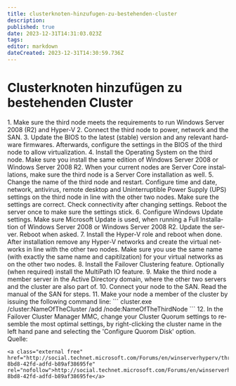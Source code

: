 ```yaml
---
title: clusterknoten-hinzufugen-zu-bestehenden-cluster
description: 
published: true
date: 2023-12-31T14:31:03.023Z
tags: 
editor: markdown
dateCreated: 2023-12-31T14:30:59.736Z
---
```


# Clusterknoten hinzufügen zu bestehenden Cluster

<div class="vector-body" id="bkmrk-make-sure-the-third-"><div class="mw-body-content mw-content-ltr" dir="ltr" lang="de"><div class="mw-parser-output">1. Make sure the third node meets the requirements to run Windows Server 2008 (R2) and Hyper-V
2. Connect the third node to power, network and the SAN.
3. Update the BIOS to the latest (stable) version and any relevant hardware firmwares. Afterwards, configure the settings in the BIOS of the third node to allow virtualization.
4. Install the Operating System on the third node. Make sure you install the same edition of Windows Server 2008 or Windows Server 2008 R2. When your current nodes are Server Core installations, make sure the third node is a Server Core installation as well.
5. Change the name of the third node and restart. Configure time and date, network, antivirus, remote desktop and Uninterruptible Power Supply (UPS) settings on the third node in line with the other two nodes. Make sure the settings are correct. Check connectivity after changing settings. Reboot the server once to make sure the settings stick.
6. Configure Windows Update settings. Make sure Microsoft Update is used, when running a Full Installation of Windows Server 2008 or Windows Server 2008 R2. Update the server. Reboot when asked.
7. Install the Hyper-V role and reboot when done. After installation remove any Hyper-V networks and create the virtual networks in line with the other two nodes. Make sure you use the same name (with exactly the same name and capitilzation) for your virtual networks as on the other two nodes.
8. Install the Failover Clustering feature. Optionally (when required) install the MultiPath IO feature.
9. Make the third node a member server in the Active Directory domain, where the other two servers and the cluster are also part of.
10. Connect your node to the SAN. Read the manual of the SAN for steps.
11. Make your node a member of the cluster by issuing the following command line: ```
    cluster.exe /cluster:NameOfTheCluster /add /node:NameOfTheThirdNode
    ```
12. In the Failover Cluster Manager MMC, change your Cluster Quorum settings to resemble the most optimal settings, by right-clicking the cluster name in the left hand pane and selecting the 'Configure Quorom Disk' option.

</div></div></div>Quelle:

```
<a class="external free" href="http://social.technet.microsoft.com/Forums/en/winserverhyperv/thread/86ba2313-8bd8-42fd-adfd-b89af38695fe" rel="nofollow">http://social.technet.microsoft.com/Forums/en/winserverhyperv/thread/86ba2313-8bd8-42fd-adfd-b89af38695fe</a>
```
